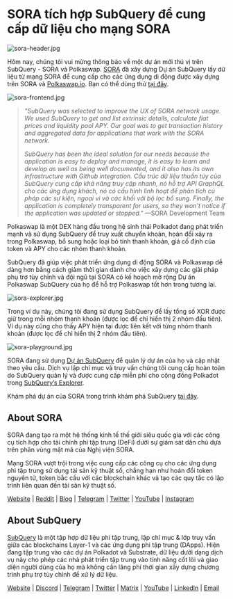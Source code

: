 # SORA tích hợp SubQuery để cung cấp dữ liệu cho mạng SORA

![sora-header.jpg](https://miro.medium.com/max/1400/1*fPPW0DsynIt9QpvK4ZrsUA.jpeg)

Hôm nay, chúng tôi vui mừng thông báo về một dự án mới thú vị trên SubQuery - SORA và Polkaswap. [SORA](https://sora.org/) đã xây dựng Dự án SubQuery lấy dữ liệu từ mạng SORA để cung cấp cho các ứng dụng di động được xây dựng trên SORA và [Polkaswap.io](http://polkaswap.io/). Bạn có thể dùng thử [tại đây](https://explorer.subquery.network/subquery/sora-xor/sora).

![sora-frontend.jpg](https://miro.medium.com/max/1400/1*pq0U6wsutlf8rjXqq7i2BQ.jpeg)

> _"SubQuery was selected to improve the UX of SORA network usage. We used SubQuery to get and list extrinsic details, calculate fiat prices and liquidity pool APY. Our goal was to get transaction history and aggregated data for applications that work with the SORA network._
> 
> _SubQuery has been the ideal solution for our needs because the application is easy to deploy and manage, it is easy to learn and develop as well as being well documented, and it also has its own infrastructure with Github integration. Cấu trúc dữ liệu thuần túy của SubQuery cung cấp khả năng truy cập nhanh, nó hỗ trợ API GraphQL cho các ứng dụng khách, nó có cấu hình linh hoạt để phân tích cú pháp các sự kiện, ngoại vi và các khối với bộ lọc bổ sung. Finally, the application is completely transparent for users, so they won't notice if the application was updated or stopped."_ —SORA Development Team

Polkaswap là một DEX hàng đầu trong hệ sinh thái Polkadot đang phát triển mạnh và sử dụng SubQuery để truy xuất chuyển khoản, hoán đổi xảy ra trong Polkaswap, bổ sung hoặc loại bỏ tính thanh khoản, giá cố định của token và APY cho các nhóm thanh khoản.

SubQuery đã giúp việc phát triển ứng dụng di động SORA và Polkaswap dễ dàng hơn bằng cách giảm thời gian dành cho việc xây dựng các giải pháp phụ trợ tùy chỉnh và đội ngũ tại SORA có kế hoạch mở rộng Dự án Polkaswap SubQuery của họ để hỗ trợ Polkaswap tốt hơn trong tương lai.

![sora-explorer.jpg](https://miro.medium.com/max/1400/1*vjdjmmffvJ7zfOQyxo0ZAA.jpeg)

Trong ví dụ này, chúng tôi đang sử dụng SubQuery để lấy tổng số XOR được giữ trong mỗi nhóm thanh khoản (được lọc để chỉ hiển thị 2 nhóm đầu tiên). Ví dụ này cũng cho thấy APY hiện tại được liên kết với từng nhóm thanh khoản (được lọc để chỉ hiển thị 2 nhóm đầu tiên).

![sora-playground.jpg](https://miro.medium.com/max/1400/1*oTh-ajGfG1oEhYdvqo12tQ.jpeg)

SORA đang sử dụng [Dự án SubQuery](https://project.subquery.network/) để quản lý dự án của họ và cập nhật theo yêu cầu. Dịch vụ lập chỉ mục và truy vấn chúng tôi cung cấp hoàn toàn do SubQuery quản lý và được cung cấp miễn phí cho cộng đồng Polkadot trong [SubQuery’s Explorer](https://explorer.subquery.network/).

Khám phá dự án của SORA trong trình khám phá SubQuery [tại đây](https://explorer.subquery.network/subquery/sora-xor/sora).

## About SORA

SORA đang tạo ra một hệ thống kinh tế thế giới siêu quốc gia với các công cụ tích hợp cho tài chính phi tập trung (DeFi) dưới sự giám sát dân chủ dựa trên phân vùng mật mã của Nghị viện SORA.

Mạng SORA vượt trội trong việc cung cấp các công cụ cho các ứng dụng phi tập trung sử dụng tài sản kỹ thuật số, chẳng hạn như hoán đổi token nguyên tử, token bắc cầu với các blockchain khác và tạo các quy tắc có lập trình liên quan đến tài sản kỹ thuật số.

[Website](https://sora.org/) | [Reddit](https://www.reddit.com/r/SORA/) | [Blog](https://sora.org/blog) | [Telegram](https://t.me/sora_xor) | [Twitter](https://twitter.com/sora_xor) | [YouTube](https://youtube.com/sora_xor) | [Instagram](https://instagram.com/sora_xor)

## About SubQuery

[SubQuery](https://subquery.network/) là một tập hợp dữ liệu phi tập trung, lập chỉ mục & lớp truy vấn giữa các blockchains Layer-1 và các ứng dụng phi tập trung (DApps). Hiện đang tập trung vào các dự án Polkadot và Substrate, dữ liệu dưới dạng dịch vụ này cho phép các nhà phát triển tập trung vào tính năng cốt lõi và giao diện người dùng của họ mà không cần lãng phí thời gian xây dựng chương trình phụ trợ tùy chỉnh để xử lý dữ liệu.

[Website](https://subquery.network/) | [Discord](https://discord.com/invite/78zg8aBSMG) | [Telegram](https://t.me/subquerynetwork) | [Twitter](https://twitter.com/subquerynetwork) | [Matrix](https://matrix.to/#/#subquery:matrix.org) | [YouTube](https://www.youtube.com/channel/UCi1a6NUUjegcLHDFLr7CqLw) | [LinkedIn](https://www.linkedin.com/company/subquery) | [Email](mailto:hello@subquery.network)
